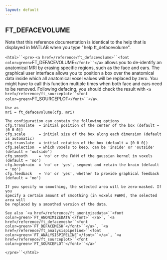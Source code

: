 ```yaml
---
layout: default
---
```


##  FT_DEFACEVOLUME

Note that this reference documentation is identical to the help that is displayed in MATLAB when you type "help ft_defacevolume".

`<html>``<pre>`
    `<a href=/reference/ft_defacevolume>``<font color=green>`FT_DEFACEVOLUME`</font>``</a>` allows you to de-identify an anatomical MRI by erasing specific
    regions, such as the face and ears. The graphical user interface allows you to
    position a box over the anatomical data inside which all anatomical voxel values will
    be replaced by zero. You might have to call this function multiple times when both
    face and ears need to be removed. Following defacing, you should check the result
    with `<a href=/reference/ft_sourceplot>``<font color=green>`FT_SOURCEPLOT`</font>``</a>`.
 
    Use as
    mri = ft_defacevolume(cfg, mri)
 
    The configuration can contain the following options
    cfg.translate  = initial position of the center of the box (default = [0 0 0])
    cfg.scale      = initial size of the box along each dimension (default is automatic)
    cfg.translate  = initial rotation of the box (default = [0 0 0])
    cfg.selection  = which voxels to keep, can be 'inside' or 'outside' (default = 'outside')
    cfg.smooth     = 'no' or the FWHM of the gaussian kernel in voxels (default = 'no')
    cfg.keepbrain  = 'no' or 'yes', segment and retain the brain (default = 'no')
    cfg.feedback   = 'no' or 'yes', whether to provide graphical feedback (default = 'no')
 
    If you specify no smoothing, the selected area will be zero-masked. If you
    specify a certain amount of smoothing (in voxels FWHM), the selected area will
    be replaced by a smoothed version of the data.
 
    See also `<a href=/reference/ft_anonimizedata>``<font color=green>`FT_ANONIMIZEDATA`</font>``</a>`, `<a href=/reference/ft_defacemesh>``<font color=green>`FT_DEFACEMESH`</font>``</a>`, `<a href=/reference/ft_analysispipeline>``<font color=green>`FT_ANALYSISPIPELINE`</font>``</a>`, `<a href=/reference/ft_sourceplot>``<font color=green>`FT_SOURCEPLOT`</font>``</a>`
`</pre>``</html>`

